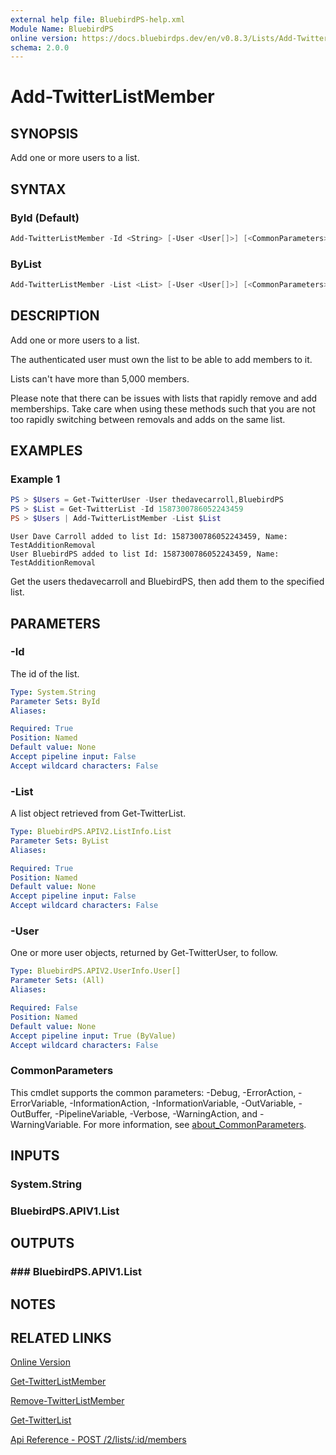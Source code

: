 ```yaml
---
external help file: BluebirdPS-help.xml
Module Name: BluebirdPS
online version: https://docs.bluebirdps.dev/en/v0.8.3/Lists/Add-TwitterListMember
schema: 2.0.0
---
```


# Add-TwitterListMember

## SYNOPSIS

Add one or more users to a list.

## SYNTAX

### ById (Default)

```powershell
Add-TwitterListMember -Id <String> [-User <User[]>] [<CommonParameters>]
```

### ByList

```powershell
Add-TwitterListMember -List <List> [-User <User[]>] [<CommonParameters>]
```

## DESCRIPTION

Add one or more users to a list.

The authenticated user must own the list to be able to add members to it.

Lists can't have more than 5,000 members.

Please note that there can be issues with lists that rapidly remove and add memberships.
Take care when using these methods such that you are not too rapidly switching between removals and adds on the same list.

## EXAMPLES

### Example 1

```powershell
PS > $Users = Get-TwitterUser -User thedavecarroll,BluebirdPS
PS > $List = Get-TwitterList -Id 1587300786052243459
PS > $Users | Add-TwitterListMember -List $List
```

```text
User Dave Carroll added to list Id: 1587300786052243459, Name: TestAdditionRemoval
User BluebirdPS added to list Id: 1587300786052243459, Name: TestAdditionRemoval
```

Get the users thedavecarroll and BluebirdPS, then add them to the specified list.

## PARAMETERS

### -Id

The id of the list.

```yaml
Type: System.String
Parameter Sets: ById
Aliases:

Required: True
Position: Named
Default value: None
Accept pipeline input: False
Accept wildcard characters: False
```

### -List

A list object retrieved from Get-TwitterList.

```yaml
Type: BluebirdPS.APIV2.ListInfo.List
Parameter Sets: ByList
Aliases:

Required: True
Position: Named
Default value: None
Accept pipeline input: False
Accept wildcard characters: False
```

### -User

One or more user objects, returned by Get-TwitterUser, to follow.

```yaml
Type: BluebirdPS.APIV2.UserInfo.User[]
Parameter Sets: (All)
Aliases:

Required: False
Position: Named
Default value: None
Accept pipeline input: True (ByValue)
Accept wildcard characters: False
```

### CommonParameters

This cmdlet supports the common parameters: -Debug, -ErrorAction, -ErrorVariable, -InformationAction, -InformationVariable, -OutVariable, -OutBuffer, -PipelineVariable, -Verbose, -WarningAction, and -WarningVariable. For more information, see [about_CommonParameters](http://go.microsoft.com/fwlink/?LinkID=113216).

## INPUTS

### System.String

### BluebirdPS.APIV1.List

## OUTPUTS

### ### BluebirdPS.APIV1.List

## NOTES

## RELATED LINKS

[Online Version](https://docs.bluebirdps.dev/en/v0.8.3/Lists/Add-TwitterListMember)

[Get-TwitterListMember](https://docs.bluebirdps.dev/en/v0.8.3/Lists/Get-TwitterListMember)

[Remove-TwitterListMember](https://docs.bluebirdps.dev/en/v0.8.3/Lists/Remove-TwitterListMember)

[Get-TwitterList](https://docs.bluebirdps.dev/en/v0.8.3/Lists/Get-TwitterList)

[Api Reference - POST /2/lists/:id/members](https://developer.twitter.com/en/docs/twitter-api/lists/list-members/api-reference/post-lists-id-members)
